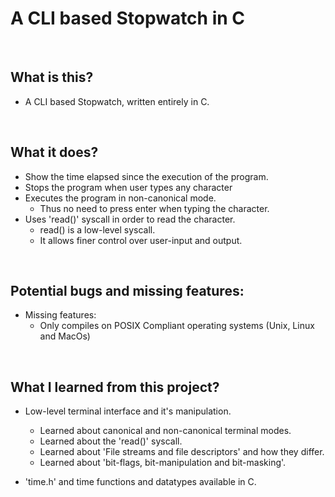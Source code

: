 # A CLI based Stopwatch in C
<br>

## What is this?
- A CLI based Stopwatch, written entirely in C.

<br>

## What it does?
- Show the time elapsed since the execution of the program.
- Stops the program when user types any character
- Executes the program in non-canonical mode.
    - Thus no need to press enter when typing the character.
- Uses 'read()' syscall in order to read the character.
    - read() is a low-level syscall.
    - It allows finer control over user-input and output.

<br>

## Potential bugs and missing features:

- Missing features:
    - Only compiles on POSIX Compliant operating systems (Unix, Linux and MacOs)

<br>

## What I learned from this project?
- Low-level terminal interface and it's manipulation.
    - Learned about canonical and non-canonical terminal modes.
    - Learned about the 'read()' syscall.
    - Learned about 'File streams and file descriptors' and how they differ.
    - Learned about 'bit-flags, bit-manipulation and bit-masking'.

- 'time.h' and time functions and datatypes available in C.